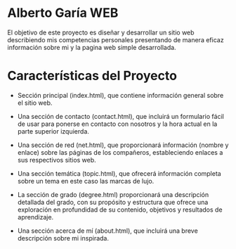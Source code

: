 # Alberto Garía WEB

El objetivo de este proyecto es diseñar y desarrollar un sitio web describiendo mis competencias personales 
presentando de manera eficaz información sobre mi y la pagina web simple desarrollada.

# Características del Proyecto

- Sección principal (index.html), que contiene información general sobre el sitio web.

- Una sección de contacto (contact.html), que incluirá un formulario fácil de usar para ponerse en contacto con nosotros y la hora actual en la parte superior izquierda.

- Una sección de red (net.html), que proporcionará información (nombre y enlace) sobre las páginas de los compañeros, estableciendo enlaces a sus respectivos sitios web.

- Una sección temática (topic.html), que ofrecerá información completa sobre un tema en este caso las marcas de lujo.

- La sección de grado (degree.html) proporcionará una descripción detallada del grado, con su propósito y estructura que ofrece una exploración en profundidad de su contenido, objetivos y resultados de aprendizaje.

- Una sección acerca de mí (about.html), que incluirá una breve descripción sobre mi inspirada.
